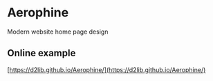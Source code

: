# Aerophine

Modern website home page design

## Online example

[https://d2lib.github.io/Aerophine/](https://d2lib.github.io/Aerophine/)
